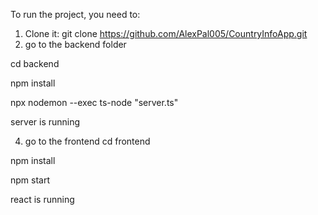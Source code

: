To run the project, you need to:

1) Clone it:
git clone https://github.com/AlexPal005/CountryInfoApp.git
2) go to the backend folder
   
cd backend

npm install

npx nodemon --exec ts-node "server.ts"

server is running

4) go to the frontend
cd frontend

npm install

npm start

react is running
